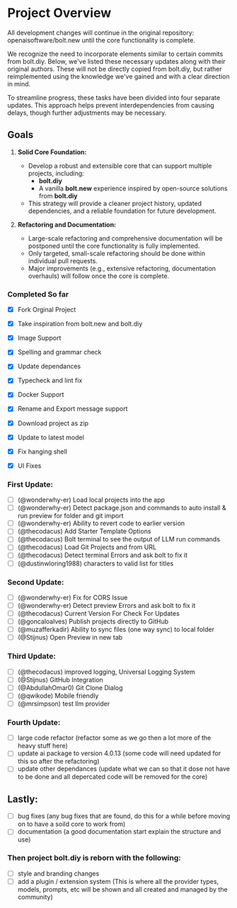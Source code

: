 # Project Overview
All development changes will continue in the original repository: openaisoftware/bolt.new until the core functionality is complete.

We recognize the need to incorporate elements similar to certain commits from bolt.diy. Below, we've listed these necessary updates along with their original authors. These will not be directly copied from bolt.diy, but rather reimplemented using the knowledge we've gained and with a clear direction in mind.

To streamline progress, these tasks have been divided into four separate updates. This approach helps prevent interdependencies from causing delays, though further adjustments may be necessary.
## Goals

1. **Solid Core Foundation:**
   - Develop a robust and extensible core that can support multiple projects, including:
     - **bolt.diy**
     - A vanilla **bolt.new** experience inspired by open-source solutions from **bolt.diy**
   - This strategy will provide a cleaner project history, updated dependencies, and a reliable foundation for future development.

2. **Refactoring and Documentation:**
   - Large-scale refactoring and comprehensive documentation will be postponed until the core functionality is fully implemented.
   - Only targeted, small-scale refactoring should be done within individual pull requests.
   - Major improvements (e.g., extensive refactoring, documentation overhauls) will follow once the core is complete.

### Completed So far 
- [X] Fork Orginal Project
- [X] Take inspiration from bolt.new and bolt.diy 
- [X] Image Support
- [X] Spelling and grammar check
- [X] Update dependances
- [X] Typecheck and lint fix
- [X] Docker Support
- [X] Rename and Export message support
- [X] Download project as zip
- [X] Update to latest model
- [X] Fix hanging shell
- [X] UI Fixes


### First Update:
- [ ] (@wonderwhy-er) Load local projects into the app
- [ ] (@wonderwhy-er) Detect package.json and commands to auto install & run preview for folder and git import
- [ ] (@wonderwhy-er) Ability to revert code to earlier version
- [ ] (@thecodacus) Add Starter Template Options
- [ ] (@thecodacus) Bolt terminal to see the output of LLM run commands
- [ ] (@thecodacus) Load Git Projects and from URL
- [ ] (@thecodacus) Detect terminal Errors and ask bolt to fix it
- [ ] (@dustinwloring1988) characters to valid list for titles 

### Second Update:
- [ ] (@wonderwhy-er) Fix for CORS Issue
- [ ] (@wonderwhy-er) Detect preview Errors and ask bolt to fix it
- [ ] (@thecodacus) Current Version For Check For Updates
- [ ] (@goncaloalves) Publish projects directly to GitHub
- [ ] (@muzafferkadir) Ability to sync files (one way sync) to local folder
- [ ] (@Stijnus) Open Preview in new tab

### Third Update:
- [ ] (@thecodacus) improved logging, Universal Logging System
- [ ] (@Stijnus) GitHub Integration
- [ ] (@AbdullahOmar0) Git Clone Dialog
- [ ] (@qwikode) Mobile friendly
- [ ] (@mrsimpson) test llm provider

### Fourth Update:
- [ ] large code refactor (refactor some as we go then a lot more of the heavy stuff here)
- [ ] update ai package to version 4.0.13 (some code will need updated for this so after the refactoring)
- [ ] update other dependances (update what we can so that it dose not have to be done and all depercated code will be removed for the core)

## Lastly:
- [ ] bug fixes (any bug fixes that are found, do this for a while before moving on to have a soild core to work from)
- [ ] documentation (a good documentation start explain the structure and use)

### Then project bolt.diy is reborn with the following:
- [ ] style and branding changes
- [ ] add a plugin / extension system (This is where all the provider types, models, prompts, etc will be shown and all created and managed by the community)
